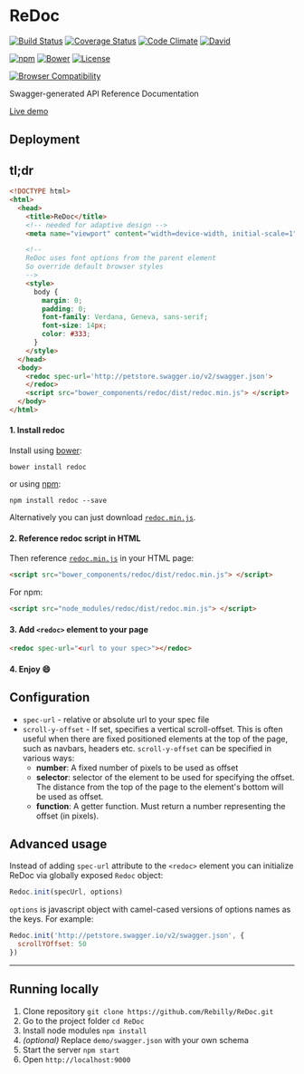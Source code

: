 # ReDoc
[![Build Status](https://travis-ci.org/Rebilly/ReDoc.svg?branch=master)](https://travis-ci.org/Rebilly/ReDoc) [![Coverage Status](https://coveralls.io/repos/Rebilly/ReDoc/badge.svg?branch=master&service=github)](https://coveralls.io/github/Rebilly/ReDoc?branch=master) [![Code Climate](https://codeclimate.com/github/Rebilly/ReDoc/badges/gpa.svg)](https://codeclimate.com/github/Rebilly/ReDoc) [![David](https://david-dm.org/Rebilly/ReDoc/dev-status.svg)](https://david-dm.org/Rebilly/ReDoc#info=devDependencies)

[![npm](http://img.shields.io/npm/v/redoc.svg)](https://www.npmjs.com/package/swagger-parser) [![Bower](http://img.shields.io/bower/v/redoc.svg)](http://bower.io/) [![License](https://img.shields.io/npm/l/redoc.svg)](https://github.com/Rebilly/ReDoc/blob/master/LICENSE)

[![Browser Compatibility](https://saucelabs.com/browser-matrix/redoc.svg)](https://saucelabs.com/u/redoc)

Swagger-generated API Reference Documentation

[Live demo](http://rebilly.github.io/ReDoc/)

## Deployment

## tl;dr
```html
<!DOCTYPE html>
<html>
  <head>
    <title>ReDoc</title>
    <!-- needed for adaptive design -->
    <meta name="viewport" content="width=device-width, initial-scale=1">

    <!--
    ReDoc uses font options from the parent element
    So override default browser styles
    -->
    <style>
      body {
        margin: 0;
        padding: 0;
        font-family: Verdana, Geneva, sans-serif;
        font-size: 14px;
        color: #333;
      }
    </style>
  </head>
  <body>
    <redoc spec-url='http://petstore.swagger.io/v2/swagger.json'>
    </redoc>
    <script src="bower_components/redoc/dist/redoc.min.js"> </script>
  </body>
</html>
```

#### 1. Install redoc
Install using [bower](bower.io):

    bower install redoc

or using [npm](https://docs.npmjs.com/getting-started/what-is-npm):

    npm install redoc --save

Alternatively you can just download [`redoc.min.js`](https://raw.githubusercontent.com/Rebilly/ReDoc/releases/dist/redoc.min.js).

#### 2. Reference redoc script in HTML
Then reference [`redoc.min.js`](https://raw.githubusercontent.com/Rebilly/ReDoc/releases/dist/redoc.min.js) in your HTML page:
```html
<script src="bower_components/redoc/dist/redoc.min.js"> </script>
```
For npm:
```html
<script src="node_modules/redoc/dist/redoc.min.js"> </script>
```

#### 3. Add `<redoc>` element to your page
```html
<redoc spec-url="<url to your spec>"></redoc>
```

#### 4. Enjoy :smile:

## Configuration

* `spec-url` - relative or absolute url to your spec file
* `scroll-y-offset` - If set, specifies a vertical scroll-offset. This is often useful when there are fixed positioned elements at the top of the page, such as navbars, headers etc.
`scroll-y-offset` can be specified in various ways:
  * **number**: A fixed number of pixels to be used as offset
  * **selector**: selector of the element to be used for specifying the offset. The distance from the top of the page to the element's bottom will be used as offset.
  * **function**: A getter function. Must return a number representing the offset (in pixels).

## Advanced usage
Instead of adding `spec-url` attribute to the `<redoc>` element you can initialize ReDoc via globally exposed `Redoc` object:
```js
Redoc.init(specUrl, options)
```

`options` is javascript object with camel-cased versions of options names as the keys. For example:
```js
Redoc.init('http://petstore.swagger.io/v2/swagger.json', {
  scrollYOffset: 50
})
```
-----------
## Running locally
1. Clone repository
`git clone https://github.com/Rebilly/ReDoc.git`
2. Go to the project folder
`cd ReDoc`
3. Install node modules
`npm install`
4. _(optional)_ Replace `demo/swagger.json` with your own schema
5. Start the server
`npm start`
6. Open `http://localhost:9000`
